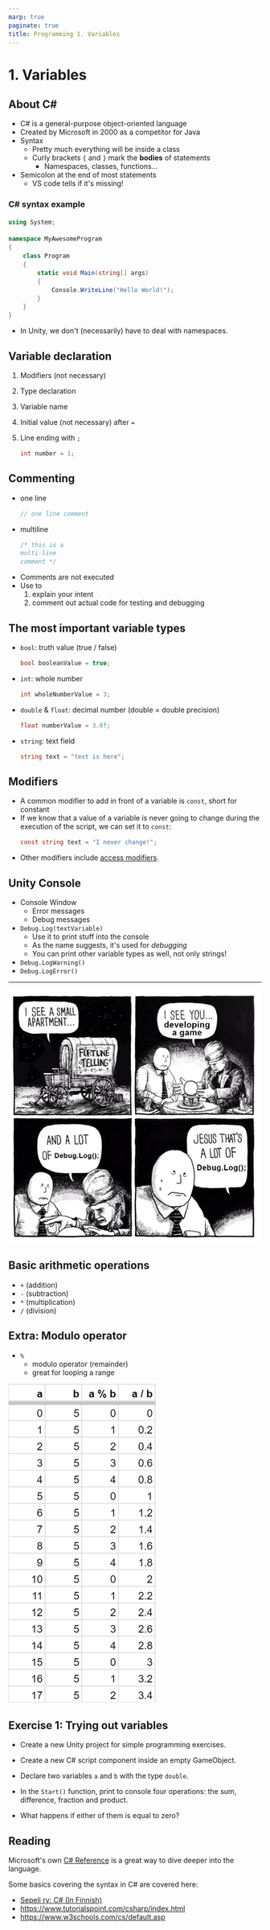 ```yaml
---
marp: true
paginate: true
title: Programming 1. Variables
---
```

<!-- headingDivider: 3 -->
<!-- class: invert -->

# 1. Variables

## About C#

* C# is a general-purpose object-oriented language
* Created by Microsoft in 2000 as a competitor for Java
* Syntax
  * Pretty much everything will be inside a class
  * Curly brackets `{` and `}` mark the **bodies** of statements
    * Namespaces, classes, functions...
* Semicolon at the end of most statements
  * VS code tells if it's missing!

### C# syntax example

```c#
using System;

namespace MyAwesomeProgram
{
    class Program
    {
        static void Main(string[] args)
        {
            Console.WriteLine("Hello World!");
        }
    }
}
```
* In Unity, we don't (necessarily) have to deal with namespaces.  

## Variable declaration

1) Modifiers (not necessary) 
2) Type declaration
3) Variable name
4) Initial value (not necessary) after `=`
5) Line ending with `;`

    ```c#
    int number = 1;
    ```

## Commenting
  * one line
    ```c#
    // one line comment
    ```
  * multiline 
    ```c#
    /* this is a
    multi-line
    comment */
    ```
* Comments are not executed
* Use to 
  1) explain your intent
  2) comment out actual code for testing and debugging

## The most important variable types
  * `bool`: truth value (true / false)
    ```c#
    bool booleanValue = true;
    ```
  * `int`: whole number
    ```c#
    int wholeNumberValue = 3;
    ```
  * `double` & `float`: decimal number (double = double precision)
    ```c#
    float numberValue = 3.0f;
    ```
  * `string`: text field
    ```c#
    string text = "text is here";
    ```

## Modifiers

* A common modifier to add in front of a variable is `const`, short for constant
* If we know that a value of a variable is never going to change during the execution of the script, we can set it to `const`:
  ```c#
  const string text = "I never change!";
  ```
* Other modifiers include [access modifiers](6-classes-methods#access-modifiers).

## Unity Console

* Console Window
  * Error messages
  * Debug messages
* `Debug.Log(textVariable)`
  * Use it to print stuff into the console 
  * As the name suggests, it's used for *debugging*
  * You can print other variable types as well, not only strings!
* `Debug.LogWarning()`
* `Debug.LogError()`

---

![bg width:50%](imgs/debug-log.png)

## Basic arithmetic operations
  * `+` (addition)
  * `-` (subtraction)
  * `*` (multiplication)
  * `/` (division)

## Extra: Modulo operator
<!-- _backgroundColor: #5d275d -->
  * `%`
    * modulo operator (remainder)
    * great for looping a range

![bg right:30% height:80%](imgs/modulo.png)

## Exercise 1: Trying out variables
<!-- _backgroundColor: #29366f -->

* Create a new Unity project for simple programming exercises.
* Create a new C# script component inside an empty GameObject.
* Declare two variables `a` and `b` with the type `double`.
* In the `Start()` function, print to console four operations: the sum, difference, fraction and product.

* What happens if either of them is equal to zero?

## Reading

Microsoft's own [C# Reference](https://docs.microsoft.com/en-us/dotnet/csharp/language-reference/) is a great way to dive deeper into the language. 

Some basics covering the syntax in C# are covered here: 

* [Sepeli ry: C# (In Finnish)](https://sepeliry.github.io/c.html)
* https://www.tutorialspoint.com/csharp/index.html
* https://www.w3schools.com/cs/default.asp
